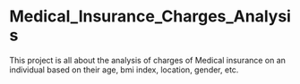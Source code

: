 # Medical_Insurance_Charges_Analysis
This project is all about the analysis of charges of Medical insurance on an individual based on their age, bmi index, location, gender, etc. 
